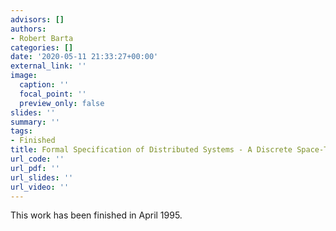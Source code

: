 ```yaml
---
advisors: []
authors:
- Robert Barta
categories: []
date: '2020-05-11 21:33:27+00:00'
external_link: ''
image:
  caption: ''
  focal_point: ''
  preview_only: false
slides: ''
summary: ''
tags:
- Finished
title: Formal Specification of Distributed Systems - A Discrete Space-Time Logic
url_code: ''
url_pdf: ''
url_slides: ''
url_video: ''
---
```


This work has been finished in April 1995.